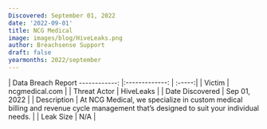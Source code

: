 ```yaml
---
Discovered: September 01, 2022
date: '2022-09-01'
title: NCG Medical
image: images/blog/HiveLeaks.png
author: Breachsense Support
draft: false
yearmonths: 2022/september
---
```



| Data Breach Report
------------:     |:-------------:    | :-----:|
| Victim      | ncgmedical.com      | 
| Threat Actor      | HiveLeaks      | 
| Date Discovered      | Sep 01, 2022      | 
| Description      | At NCG Medical, we specialize in custom medical billing and revenue cycle management that’s designed to suit your individual needs.      | 
| Leak Size      | N/A      | 

